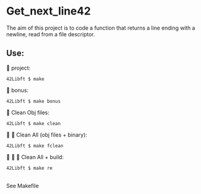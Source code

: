 # Get_next_line42
The aim of this project is to code a function that returns a line ending with a newline, read from a file descriptor.<br/>
## Use:

🚧 project:<br/>
```
42Libft $ make
```
🚧 bonus:<br/>
```
42Libft $ make bonus
```
:shower: Clean Obj files:<br/>
```
42Libft $ make clean
```
:shower: :shower: Clean All (obj files + binary):<br/>
```
42Libft $ make fclean
```
:shower: :shower: 🚧 Clean All + build:<br/>
```
42Libft $ make re
```

<br/>See Makefile<br/>

